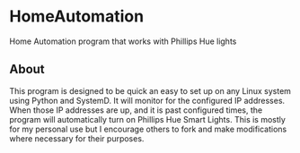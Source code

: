 # HomeAutomation
Home Automation program that works with Phillips Hue lights

## About
This program is designed to be quick an easy to set up on any Linux system using Python and SystemD. It will monitor for the configured IP addresses. When those IP addresses are up, and it is past configured times, the program will automatically turn on Phillips Hue Smart Lights. This is mostly for my personal use but I encourage others to fork and make modifications where necessary for their purposes.
